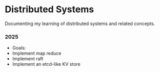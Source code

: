 # Distributed Systems

Documenting my learning of distributed systems and related concepts. 

### 2025 
- Goals:
- Implement map reduce
- Implement raft
- Implement an etcd-like KV store

